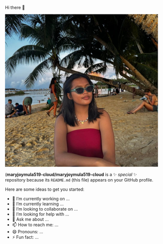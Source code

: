 Hi there 👋

![](https://github.com/maryjoymula519-cloud/maryjoymula519-cloud/blob/15102ca085d1a309d88399d3be6058a117d06bb4/506616875_1933659117382611_293939344000661871_n.jpg)

(**maryjoymula519-cloud/maryjoymula519-cloud** is a ✨ _special_ ✨ repository because its `README.md` (this file) appears on your GitHub profile.

Here are some ideas to get you started:

- 🔭 I’m currently working on ...
- 🌱 I’m currently learning ...
- 👯 I’m looking to collaborate on ...
- 🤔 I’m looking for help with ...
- 💬 Ask me about ...
- 📫 How to reach me: ...
- 😄 Pronouns: ...
- ⚡ Fun fact: ...

